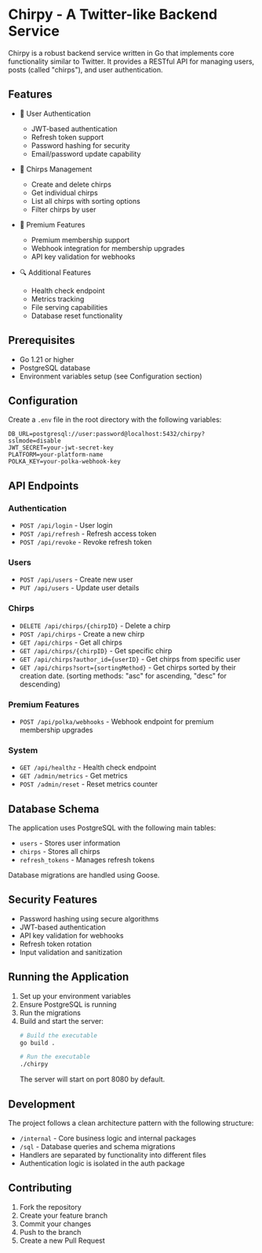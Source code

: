 # Chirpy - A Twitter-like Backend Service

Chirpy is a robust backend service written in Go that implements core functionality similar to Twitter. It provides a RESTful API for managing users, posts (called "chirps"), and user authentication.

## Features

- 🔐 User Authentication
  - JWT-based authentication
  - Refresh token support
  - Password hashing for security
  - Email/password update capability
  
- 📝 Chirps Management
  - Create and delete chirps
  - Get individual chirps
  - List all chirps with sorting options
  - Filter chirps by user
  
- 💎 Premium Features
  - Premium membership support
  - Webhook integration for membership upgrades
  - API key validation for webhooks
  
- 🔍 Additional Features
  - Health check endpoint
  - Metrics tracking
  - File serving capabilities
  - Database reset functionality

## Prerequisites

- Go 1.21 or higher
- PostgreSQL database
- Environment variables setup (see Configuration section)

## Configuration

Create a `.env` file in the root directory with the following variables:

```env
DB_URL=postgresql://user:password@localhost:5432/chirpy?sslmode=disable
JWT_SECRET=your-jwt-secret-key
PLATFORM=your-platform-name
POLKA_KEY=your-polka-webhook-key
```

## API Endpoints

### Authentication
- `POST /api/login` - User login
- `POST /api/refresh` - Refresh access token
- `POST /api/revoke` - Revoke refresh token

### Users
- `POST /api/users` - Create new user
- `PUT /api/users` - Update user details

### Chirps
- `DELETE /api/chirps/{chirpID}` - Delete a chirp
- `POST /api/chirps` - Create a new chirp
- `GET /api/chirps` - Get all chirps
- `GET /api/chirps/{chirpID}` - Get specific chirp
- `GET /api/chirps?author_id={userID}` - Get chirps from specific user
- `GET /api/chirps?sort={sortingMethod}` - Get chirps sorted by their creation date. 
(sorting methods: "asc" for ascending, "desc" for descending)

### Premium Features
- `POST /api/polka/webhooks` - Webhook endpoint for premium membership upgrades

### System
- `GET /api/healthz` - Health check endpoint
- `GET /admin/metrics` - Get metrics
- `POST /admin/reset` - Reset metrics counter

## Database Schema

The application uses PostgreSQL with the following main tables:

- `users` - Stores user information
- `chirps` - Stores all chirps
- `refresh_tokens` - Manages refresh tokens

Database migrations are handled using Goose.

## Security Features

- Password hashing using secure algorithms
- JWT-based authentication
- API key validation for webhooks
- Refresh token rotation
- Input validation and sanitization

## Running the Application

1. Set up your environment variables
2. Ensure PostgreSQL is running
3. Run the migrations
4. Build and start the server:
   ```bash
   # Build the executable
   go build .

   # Run the executable
   ./chirpy
   ```
   The server will start on port 8080 by default.

## Development

The project follows a clean architecture pattern with the following structure:

- `/internal` - Core business logic and internal packages
- `/sql` - Database queries and schema migrations
- Handlers are separated by functionality into different files
- Authentication logic is isolated in the auth package

## Contributing

1. Fork the repository
2. Create your feature branch
3. Commit your changes
4. Push to the branch
5. Create a new Pull Request 